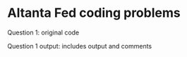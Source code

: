 # Altanta Fed coding problems

Question 1: original code

Question 1 output: includes output and comments
